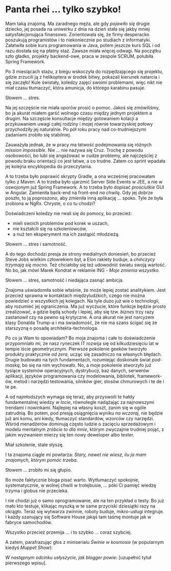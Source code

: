 # Panta rhei ... tylko szybko!

Mam taką znajomą. Ma zaradnego męża, ale gdy *pojawiło się* drugie dziecko, 
jej posada na uniwerku z dnia na dzień stała się jakby mniej satysfakcjonująca finansowo.
Zorientowała się, że firmy desperacko poszukują programistów i to niekoniecznie po studiach z informatyki. 
Załatwiła sobie kurs programowania w Java, potem jeszcze kurs SQL i od razu dostała się na płatny staż. Zawsze miała więcej odwagi.
Na początku szło gładko, projekty backend-owe, praca w zespole SCRUM, polubiła Spring Framework. 

Po 3 miesiącach stażu, z biegu wskoczyła do rozpędzającego się projektu, gdzie zrzucili ją z helikoptera w środek bitwy, pokazali kierunek natarcia i się zaczęło! 
Kule świstały, koledzy zajęci swoimi problemami, więc nikt nie miał czasu tłumaczyć,
która amunicja, do którego karabinu pasuje. 

Słowem ... stres.

Na jej szczęście nie miała oporów prosić o pomoc. 
Jakoś się zmówiliśmy, bo ja akurat miałem garść wolnego czasu między jednym projektem a drugim. 
Na szczęście konsultacje między gotowaniem kolacji 
a przykuwaniem uwagi całej rodziny i mojej równie towarzyskiej połowy przychodziły jej naturalnie.
Po pół roku pracy nad co-trudniejszymi zadaniami zrobiło się stabilniej. 

Zauważyła jednak, że w pracy ma łatwość podejmowania się różnych *mission impossible*. 
Nie ... nie nazywa się Cruz. Trochę z powodu osobowości, bo lubi się angażować w cudze problemy, 
ale najczęściej z powodu braku orientacji co jest łatwe, a co trudne. 
Zatem co sprint wpadała jej kolejna encyklopedia do przeczytania. 

A to trzeba było poprawić skrypty Gradle, a ona wcześniej pracowałam tylko z Maven. 
A to trzeba było ujarzmić Server Side Events w JEE, a nie w oswojonym już Spring Framework. 
A to trzeba było dopisać *prościutkie* GUI w Angular. Zamieniła back-end na front-end *na chwilę*.
Gdy jej dobrze poszło, to ją poproszono, aby zmieniła inną aplikację ... spoko. 
Tyle że była zrobiona w NgRx. Chryste, o co tu chodzi?

Doświadczeni koledzy nie rwali się do pomocy, bo przecież:
* mieli swoich problemów pod korek w uszach,
* nie kształcili się na szkoleniowców,
* a nuż ten eksperyment ma ich zastąpić młodzieżą.

Słowem ... stres i samotność.

A do tego dochodzi presja ze strony medialnych doniesień, bo przecież Steve Jobs wielkim człowiekiem był,
a Elon rakiety buduje, a *chińczycy trzymają się mocno*. Też chciałoby się też udowodnić światu swoją wartość.
No bo, jak mówi Marek Kondrat w reklamie ING - *Moje zmienia wszystko*. 

Słowem ... stres, samotność i niedająca zasnąć ambicja.

Znajoma uświadomiła sobie właśnie, że może lepiej zostać analitykiem.
Jest przecież sprawna w kontaktach międzyludzkich, czego nie można powiedzieć o wszystkich jej kolegach.
Na tyle dużo już wie o technologii, aby rozumieć jej ograniczenia.
Ma już wyczucie, które funkcje będzie prosto zrealizować, a gdzie będą schody
i lepiej, aby się tzw. *biznes* trzy razy zastanowił czy na pewno są krytyczne.
A ona akurat nie jest narcyzem klasy Donalda Trump-a i ma świadomość, 
że nie ma szans ścigać się ze starszyzną o posadę architekta-technologa.

Po co ja Wam to opowiadam? Bo moja znajoma i całe to doświadczenie przypomniało mi, 
że nasz ryneczek IT rozwija się od kilkudziesięciu lat w tempie iście geometrycznym.
Pierwsze pokolenie geeków tworzyło produkty praktycznie *od zera*, ucząc się zasadniczo na własnych błędach.
Drugie budowało na tych fundamentach, rozumiejąc doskonale świat *pod-maską*, bo się na nim wychowało.
No, a moje pokolenie stworzyło już tysiące systemów operacyjnych, dystrybucji, baz danych, serwerów aplikacji,
języków programowania czy modelowania, bibliotek, framework-ów, metod i narzędzi testowania, silników gier,
stosów chmurowych i te de i te pe.

A od najmłodszych wymaga się teraz, aby przyswoili te hałdy fundamentalnej wiedzy *w locie*,
równolegle nadążając za najnowszymi trendami i nowinkami.
Najlepiej na własny koszt, zanim się w ogóle zatrudnią.
Bo potem, pod presją osiągnięcia wyniku *na wczoraj*, 
nie będzie już ani komu, ani kiedy, tłumaczyć standardów, wzorców czy narzędzi. 
Wśród menadżerów dominują często ludzie o zacięciu sprzedażowym i modelu mentalnym *zróbcie to dla mnie*, 
którym zwyczajnie trudniej pojąć, z jakim wyzwaniem mierzy się ten nowy deweloper albo tester. 

Miał szkolenie, stale słyszę.

I ta znajoma ciągle mi powtarza: *Stary, nawet nie wiesz, ilu ja mam znajomych, którym pomóc trzeba*.

Słowem ... zrobiło mi się głupio. 

Bo może faktycznie bloga pisać warto. 
Wytłumaczyć spokojnie, systematycznie, w wolnej chwili w trolejbusie, 
... póki Ci pamięć wiedzę trzyma i globus nie przecieka.

I nie chodzi już o samo oprogramowanie, ale na ten przykład o testy.
Bo już mało kto testuje, klikając myszką w te same przyciski dziesiątki razy na okrągło. 
Teraz się wytwarza zwinnie, roboty buduje, mikro-usługi integruje. 
I każdy szanujący się Software House jakąś tam taśmę montuje jak w fabryce samochodów.

Wszystko przecież przemija ... i to szybko ... coraz szybciej.

A zatem, parafrazując głos z miniserialu *Świnie w kosmosie* (w popularnym kiedyś *Muppet Show*):

*W następnym odcinku usłyszycie, jak blogger powie*: [uzupełnić tytuł pierwszego wpisu].
